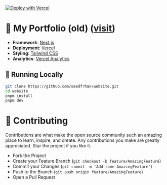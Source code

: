 [![Deploy with Vercel](https://vercel.com/button)](https://vercel.com/new/clone?repository-url=https%3A%2F%2Fgithub.com%2Fsaadfrhan%2Fwebsite)

# 🚀 My Portfolio (old) ([visit](https://saadfarhan.vercel.app))

- **Framework**: [Next.js](https://nextjs.org/)
- **Deployment**: [Vercel](https://vercel.com)
- **Styling**: [Tailwind CSS](https://tailwindcss.com)
- **Analytics**: [Vercel Analytics](https://vercel.com/analytics)

## 🏃 Running Locally

```bash
git clone https://github.com/saadfrhan/website.git
cd website
pnpm install
pnpm dev
```

# 🤝 Contributing

Contributions are what make the open source community such an amazing place to learn, inspire, and create. Any contributions you make are greatly appreciated. Star the project if you like it.

- Fork the Project
- Create your Feature Branch (`git checkout -b feature/AmazingFeature`)
- Commit your Changes (`git commit -m 'Add some AmazingFeature'`)
- Push to the Branch (`git push origin feature/AmazingFeature`)
- Open a Pull Request
